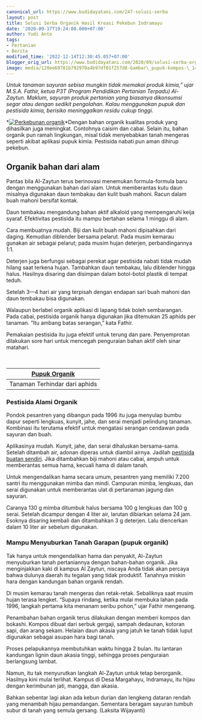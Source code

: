 ```yaml
---
canonical_url: https://www.budidayatani.com/247-solusi-serba
layout: post
title: Solusi Serba Organik Hasil Kreasi Pekebun Indramayu
date: '2020-09-17T19:24:00.000+07:00'
author: Yudi Anto
tags:
- Pertanian
- Berita
modified_time: '2022-12-14T12:30:45.057+07:00'
blogger_orig_url: https://www.budidayatani.com/2020/09/solusi-serba-organik-hasil-kreasi.html
image: media/120ee69781b792970a4b97df01f257d8-Gambar\_pupuk-kompos-\_140116153011-614\_1194x800.jpg
---
```

*Untuk tanaman sayuran sebisa mungkin tidak memakai produk kimia,” ujar M.S.A. Fathir, ketua P3T (Program Pendidikan Pertanian Terpadu) Al-Zaytun. Maklum, sayuran produk pertanian yang biasanya dikonsumsi segar atau dengan sedikit pengolahan. Kalau menggunakan pupuk dan pestisida kimia, berisiko meninggalkan residu cukup tinggi.*

*[![Perkebunan organik](https://blogger.googleusercontent.com/img/b/R29vZ2xl/AVvXsEgYCPot0IXiNOgvbH4sv1egh6I3WjTM7622H83gTNl-nNigTihT100VZD5eePEEhxqC5xf603PXw6N5OrGMd2NFaxtfDROMtSU3L3g0f92BLQ-KR4u8Us8vXLWT_NFboQoTGFBmfMKYkONt/s16000/Gambar_pupuk-kompos-_140116153011-614_1194x800.jpg "Kreasi Dan Solusi Serba organik di Indramayu")](https://blogger.googleusercontent.com/img/b/R29vZ2xl/AVvXsEgYCPot0IXiNOgvbH4sv1egh6I3WjTM7622H83gTNl-nNigTihT100VZD5eePEEhxqC5xf603PXw6N5OrGMd2NFaxtfDROMtSU3L3g0f92BLQ-KR4u8Us8vXLWT_NFboQoTGFBmfMKYkONt/s448/Gambar_pupuk-kompos-_140116153011-614_1194x800.jpg)*Dengan bahan organik kualitas produk yang dihasilkan juga meningkat. Contohnya caisim dan cabai. Selain itu, bahan organik pun ramah lingkungan, misal tidak menyebabkan tanah mengeras seperti akibat aplikasi pupuk kimia. Pestisida nabati pun aman dihirup pekebun.

## Organik bahan dari alam

Pantas bila Al-Zaytun terus berinovasi menemukan formula-formula baru dengan menggunakan bahan dari alam. Untuk memberantas kutu daun misalnya digunakan daun tembakau dan kulit buah mahoni. Racun dalam buah mahoni bersifat kontak. 

Daun tembakau mengandung bahan aktif alkaloid yang mempengaruhi keija syaraf. Efektivitas pestisida itu mampu bertahan selama 1 minggu di alam.

Cara membuatnya mudah. Biji dan kulit buah mahoni dipisahkan dari daging. Kemudian diblender bersama pelarut. Pada musim kemarau gunakan air sebagai pelarut; pada musim hujan deterjen, perbandingannya 1:1. 

Deterjen juga berfungsi sebagai perekat agar pestisida nabati tidak mudah hilang saat terkena hujan. Tambahkan daun tembakau, lalu diblender hingga halus. Hasilnya disaring dan disimpan dalam botol-botol plastik di tempat teduh. 

Setelah 3—4 hari air yang terpisah dengan endapan sari buah mahoni dan daun tembakau bisa digunakan.

Walaupun berlabel organik aplikasi di lapang tidak boleh sembarangan. Pada cabai, pestisida organik hanya digunakan jika ditemukan 25 aphids per tanaman. “Itu ambang batas serangan,” kata Fathir. 

Pemakaian pestisida itu juga efektif untuk terung dan pare. Penyemprotan dilakukan sore hari untuk mencegah penguraian bahan aktif oleh sinar matahari.

 

| [Pupuk Organik](https://blogger.googleusercontent.com/img/b/R29vZ2xl/AVvXsEhpDekMhonwXKD2eCfuLDTg5jaewBBdt1vXEv2eihFj3aexiiwll4zcHITM7EFgUUNNgtTSOZlBd1VW5E6F-R0aSL-Xbq3QQcZ-sA0cl-BtDhip3OK8kupS5qOl55Iz3942q680z_vaUPb0/s448/Gambar_bokashi_1280x752-768x451.jpg) |
| --- |
| Tanaman Terhindar dari aphids |

  


### Pestisida Alami Organik

Pondok pesantren yang dibangun pada 1996 itu juga menyulap bumbu dapur seperti lengkuas, kunyit, jahe, dan serai menjadi pelindung tanaman. Kombinasi itu terutama efektif untuk mengatasi serangan cendawan pada sayuran dan buah.

Aplikasinya mudah. Kunyit, jahe, dan serai dihaluskan bersama-sama. Setelah ditambah air, adonan diperas untuk diambil airnya. Jadilah [pestisida buatan sendiri](https://www.budidayatani.com/2019/07/penggunaan-fermentasi-daun-bandotan.html). Jika ditambahkan biji mahoni atau cabai, ampuh untuk memberantas semua hama, kecuali hama di dalam tanah.

Untuk mengendalikan hama secara umum, pesantren yang memiliki 7.200 santri itu menggunakan mimba dan mindi. Campuran mimba, lengkuas, dan serai digunakan untuk memberantas ulat di pertanaman jagung dan sayuran. 

Caranya 130 g mimba ditumbuk halus bersama 100 g lengkuas dan 100 g serai. Setelah dicampur dengan 4 liter air, larutan dibiarkan selama 24 jam. Esoknya disaring kembali dan ditambahkan 3 g deterjen. Lalu diencerkan dalam 10 liter air sebelum digunakan.

### Mampu Menyuburkan Tanah Garapan (pupuk organik)

Tak hanya untuk mengendalikan hama dan penyakit, Al-Zaytun menyuburkan tanah pertaniannya dengan bahan-bahan organik. Jika menginjakkan kaki di kampus Al Zaytun, niscaya Anda tidak akan percaya bahwa dulunya daerah itu tegalan yang tidak produktif. Tanahnya miskin hara dengan kandungan bahan organik rendah. 

Di musim kemarau tanah mengeras dan retak-retak. Sebaliknya saat musim hujan terasa lengket. “Supaya rindang, ketika mulai membuka lahan pada 1996, langkah pertama kita menanam seribu pohon,” ujar Fathir mengenang.

Penambahan bahan organik terus dilakukan dengan memberi kompos dan bokashi. Kompos dibuat dari serbuk gergaji, sampah dedaunan, kotoran sapi, dan arang sekam. Helaian daun akasia yang jatuh ke tanah tidak luput digunakan sebagai asupan hara bagi tanah. 

Proses pelapukannya membutuhkan waktu hingga 2 bulan. Itu lantaran kandungan lignin daun akasia tinggi, sehingga proses penguraian berlangsung lambat.

Namun, itu tak menyurutkan langkah Al-Zaytun untuk tetap berorganik. Hasilnya kini mulai terlihat. Kampus di Desa Margahayu, Indramayu, itu hijau dengan kerimbunan jati, mangga, dan akasia. 

Bahkan sebentar lagi akan ada kebun durian dan lengkeng dataran rendah yang menambah hijau pemandangan. Sementara beragam sayuran tumbuh subur di tanah yang semula gersang. (Laksita Wijayanti)

